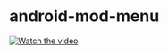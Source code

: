 # android-mod-menu

[![Watch the video](https://img.youtube.com/vi/T-D1KVIuvjA/maxresdefault.jpg)](https://github.com/halloweeks/android-mod-menu/blob/main/Record_2022-11-27-12-01-51.mp4?raw=true)
